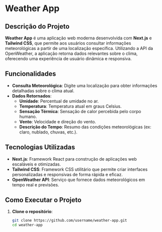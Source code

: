 # Weather App

## Descrição do Projeto

**Weather App** é uma aplicação web moderna desenvolvida com **Next.js** e **Tailwind CSS**, que permite aos usuários consultar informações meteorológicas a partir de uma localização específica. Utilizando a API da OpenWeather, a aplicação retorna dados relevantes sobre o clima, oferecendo uma experiência de usuário dinâmica e responsiva.

## Funcionalidades

- **Consulta Meteorológica**: Digite uma localização para obter informações detalhadas sobre o clima atual.
- **Dados Retornados**:
  - **Umidade**: Percentual de umidade no ar.
  - **Temperatura**: Temperatura atual em graus Celsius.
  - **Sensação Térmica**: Sensação de calor percebida pelo corpo humano.
  - **Vento**: Velocidade e direção do vento.
  - **Descrição do Tempo**: Resumo das condições meteorológicas (ex: claro, nublado, chuvas, etc.).

## Tecnologias Utilizadas

- **Next.js**: Framework React para construção de aplicações web escaláveis e otimizadas.
- **Tailwind CSS**: Framework CSS utilitário que permite criar interfaces personalizadas e responsivas de forma rápida e eficaz.
- **OpenWeather API**: Serviço que fornece dados meteorológicos em tempo real e previsões.

## Como Executar o Projeto

1. **Clone o repositório**:
   ```bash
   git clone https://github.com/username/weather-app.git
   cd weather-app
